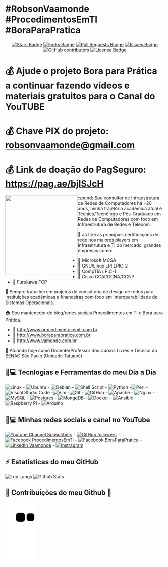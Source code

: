 # #RobsonVaamonde #ProcedimentosEmTI #BoraParaPratica
<div align="center">
<a href="https://github.com/vaamonde/vaamonde/stargazers"><img src="https://img.shields.io/github/stars/vaamonde/vaamonde" alt="Stars Badge"/></a>
<a href="https://github.com/vaamonde/vaamonde/network/members"><img src="https://img.shields.io/github/forks/vaamonde/vaamonde" alt="Forks Badge"/></a>
<a href="https://github.com/vaamonde/vaamonde/pulls"><img src="https://img.shields.io/github/issues-pr/vaamonde/vaamonde" alt="Pull Requests Badge"/></a>
<a href="https://github.com/vaamonde/vaamonde/issues"><img src="https://img.shields.io/github/issues/vaamonde/vaamonde" alt="Issues Badge"/></a>
<a href="https://github.com/vaamonde/vaamonde/graphs/contributors"><img alt="GitHub contributors" src="https://img.shields.io/github/contributors/vaamonde/vaamonde?color=2b9348"></a>
<a href="https://github.com/vaamonde/vaamonde/blob/master/LICENSE"><img src="https://img.shields.io/github/license/vaamonde/vaamonde?color=2b9348" alt="License Badge"/></a>
</div>

# 💰 Ajude o projeto Bora para Prática a continuar fazendo vídeos e materiais gratuitos para o Canal do YouTUBE
# 💰 Chave PIX do projeto: robsonvaamonde@gmail.com
# 💰 Link de doação do PagSeguro: https://pag.ae/bjlSJcH

<img align="left" width="230" height="250" src="https://github.com/vaamonde/vaamonde/blob/main/vaamonde.png">
:sound: Sou consultor de Infraestrutura de Redes de Computadores há +20 anos, minha trajetória acadêmica atual é Técnico/Tecnólogo e Pós-Graduado em Redes de Computadores com foco em Infraestrutura de Redes e Telecom. 

:satellite: Já tirei as principais certificações de rede nos maiores players em Infraestrutura e TI do mercado, grandes empresas como:
- :rocket: Microsoft MCSA
- :rocket: GNU/Linux LPI LPIC-2
- :rocket: CompTIA LPIC-1
- :rocket: Cisco CCAI/CCNA/CCNP
- :rocket: Furukawa FCP

:office: Sempre trabalhei em projetos de consultoria de design de redes para instituições acadêmicas e financeiras com foco em Interoperabilidade de Sistemas Operacionais.

:house: Sou mantenedor do blog/redes sociais Procedimentos em TI e Bora para Prática. 
- :penguin: http://www.procedimentosemti.com.br
- :penguin: http://www.boraparapratica.com.br
- :penguin: http://www.vamonde.com.br

:school: Atuando hoje como Docente/Professor dos Cursos Livres e Técnico do SENAC São Paulo (Unidade Tatuapé).

## 🚀💻 Tecnlogias e Ferramentas do meu Dia a Dia
<img alt="Linux" src="https://img.shields.io/badge/Linux-FCC624?style=for-the-badge&logo=linux&logoColor=black" /> - <img alt="Ubuntu" src="https://img.shields.io/badge/Ubuntu-E95420?style=for-the-badge&logo=ubuntu&logoColor=white" /> - <img alt="Debian" src="https://img.shields.io/badge/Debian-D70A53?style=for-the-badge&logo=debian&logoColor=white" /> - <img alt="Shell Script" src="https://img.shields.io/badge/shell_script-%23121011.svg?style=for-the-badge&logo=gnu-bash&logoColor=white"/> - <img alt="Python" src="https://img.shields.io/badge/python-%2314354C.svg?style=for-the-badge&logo=python&logoColor=white"/> -<img alt="Perl" src="https://img.shields.io/badge/perl-%2339457E.svg?style=for-the-badge&logo=perl&logoColor=white"/> -<img alt="Visual Studio Code" src="https://img.shields.io/badge/VisualStudioCode-0078d7.svg?style=for-the-badge&logo=visual-studio-code&logoColor=white"/> -<img alt="Vim" src="https://img.shields.io/badge/VIM-%2311AB00.svg?style=for-the-badge&logo=vim&logoColor=white"/> -<img alt="Git" src="https://img.shields.io/badge/git-%23F05033.svg?style=for-the-badge&logo=git&logoColor=white"/> - <img alt="GitHub" src="https://img.shields.io/badge/github-%23121011.svg?style=for-the-badge&logo=github&logoColor=white"/> - <img alt="Apache" src="https://img.shields.io/badge/apache-%23D42029.svg?style=for-the-badge&logo=apache&logoColor=white"/> - <img alt="Nginx" src="https://img.shields.io/badge/nginx-%23009639.svg?style=for-the-badge&logo=nginx&logoColor=white"/> - <img alt="MySQL" src="https://img.shields.io/badge/mysql-%2300f.svg?style=for-the-badge&logo=mysql&logoColor=white"/> - <img alt="Postgres" src ="https://img.shields.io/badge/postgres-%23316192.svg?style=for-the-badge&logo=postgresql&logoColor=white"/> - <img alt="MongoDB" src ="https://img.shields.io/badge/MongoDB-%234ea94b.svg?style=for-the-badge&logo=mongodb&logoColor=white"/> - <img alt="Docker" src="https://img.shields.io/badge/docker-%230db7ed.svg?style=for-the-badge&logo=docker&logoColor=white"/> - <img alt="Ansible" src="https://img.shields.io/badge/ansible-%231A1918.svg?style=for-the-badge&logo=ansible&logoColor=white"/> - <img alt="Raspberry Pi" src="https://img.shields.io/badge/-RaspberryPi-C51A4A?style=for-the-badge&logo=Raspberry-Pi"/> - <img alt="Arduino" src="https://img.shields.io/badge/-Arduino-00979D?style=for-the-badge&logo=Arduino&logoColor=white"/>

## 🚀💻 Minhas redes sociais e canal no YouTube
[![Youtube Channel Subscribers](https://img.shields.io/youtube/channel/subscribers/UC-zMoZSD3tDQLEuPYJtL0hw?label=YOUTUBE&logo=youtube&style=for-the-badge&logoColor=red)](https://youtube.com/boraparapratica) - [![GitHub followers](https://img.shields.io/github/followers/vaamonde?label=GitHub&logo=Github&style=for-the-badge)](https://github.com/vaamonde/) - [![Facebook ProcedimentosEmTi](https://img.shields.io/badge/Facebook-1877F2?style=for-the-badge&logo=ProcedimentosEmTi&logoColor=white)](https://www.facebook.com/ProcedimentosEmTi) - [![Facebook BoraParaPratica](https://img.shields.io/badge/Facebook-1877F2?style=for-the-badge&logo=BoraParaPratica&logoColor=white)](https://www.facebook.com/boraparapratica) - [![LinkedIn Vaamonde](https://img.shields.io/badge/LinkedIn-0077B5?style=for-the-badge&logo=linkedin&logoColor=white)](https://www.linkedin.com/in/robson-vaamonde-0b029028/) - [![Instragram](https://img.shields.io/badge/Instagram-E4405F?style=for-the-badge&logo=instagram&logoColor=white)](https://www.instagram.com/procedimentoem/)

## ⚡ Estatísticas do meu GitHub
![Top Langs](https://github-readme-stats.vercel.app/api/top-langs/?username=vaamonde&langs_count=4)
![Github Stats](https://github-readme-stats.vercel.app/api?username=vaamonde&show_icons=true&count_private=true&show_icons=true&include_all_commits=true) 

## :snake: Contribuições do meu Github :snake:
![](https://github.com/vaamonde/vaamonde/blob/output/github-contribution-grid-snake.svg)
